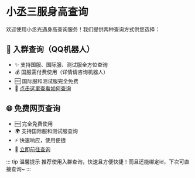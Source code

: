 # 小丞三服身高查询

欢迎使用小丞光遇身高查询服务！我们提供两种查询方式供您选择：

## 🌟 入群查询（QQ机器人）
- ✨ 支持国服、国际服、测试服全方位查询
- 💰 国服需付费使用（详情请咨询机器人）
- 🆓 国际服和测试服完全免费
- 🤖 [点击这里查看如何查询](more/)

## 🌐 免费网页查询
- 🆓 完全免费使用
- 🌍 支持国际服和测试服查询
- ⚡ 快速响应，使用便捷
- 🔗 [立即前往查询](http://sky.kevin-study.top/)

::: tip 温馨提示
推荐使用入群查询，快速且方便快捷！而且还能绑定id，下次可直接查询~
:::
